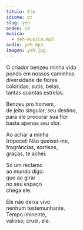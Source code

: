 ```yaml
---
titulo: Ele
idioma: pt
slug: yeh
orden: 19
musica: 
  - yeh-musica.mp3
audio: yeh.mp3
imagen: yeh.jpg
---
```


O criador benzeu minha vida<br>
pondo em nossos caminhos<br>
diversidade de flores<br>
coloridas, sutis, belas,<br>
tantas quantas estrelas.<br>

Benzeu pro homem,<br>
de jeito singular, seu destino,<br>
para ele procurar sua flor<br>
basta apenas seu olor.<br>

Ao achar a minha<br>
tropecei! Não queixei-me,<br>
fragrâncias, sorrisos,<br>
graças, te achei.<br>

Só um reclamo<br>
ao mundo digo:<br>
que ao girar<br>
no seu espaço<br>
chega ele.<br>

Ele não deixa vivo<br>
nenhum testemunhante.<br>
Tempo iminente,<br>
valioso, cruel, ele.<br>
